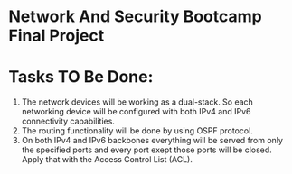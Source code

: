# Network And Security Bootcamp Final Project

# Tasks TO Be Done:

1. The network devices will be working as a dual-stack. So each networking device will be configured with both IPv4 and IPv6 connectivity capabilities.
2. The routing functionality will be done by using OSPF protocol.
3. On both IPv4 and IPv6 backbones everything will be served from only the specified ports and every port exept those ports will be closed. Apply that with the Access Control List (ACL).